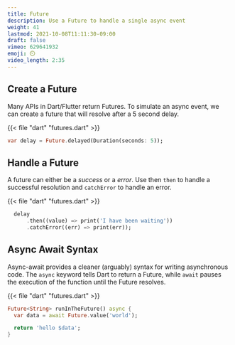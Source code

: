 ```yaml
---
title: Future
description: Use a Future to handle a single async event
weight: 41
lastmod: 2021-10-08T11:11:30-09:00
draft: false
vimeo: 629641932
emoji: ⏲️
video_length: 2:35
---
```


## Create a Future

Many APIs in Dart/Flutter return Futures. To simulate an async event, we can create a future that will resolve after a 5 second delay.

{{< file "dart" "futures.dart" >}}

```dart
var delay = Future.delayed(Duration(seconds: 5));
```

## Handle a Future

A future can either be a _success_ or a _error_. Use then `then` to handle a successful resolution and `catchError` to handle an error.

{{< file "dart" "futures.dart" >}}

```dart
  delay
      .then((value) => print('I have been waiting'))
      .catchError((err) => print(err));
```

## Async Await Syntax

Async-await provides a cleaner (arguably) syntax for writing asynchronous code. The `async` keyword tells Dart to return a Future, while `await` pauses the execution of the function until the Future resolves.

{{< file "dart" "futures.dart" >}}

```dart
Future<String> runInTheFuture() async {
  var data = await Future.value('world');

  return 'hello $data';
}
```
